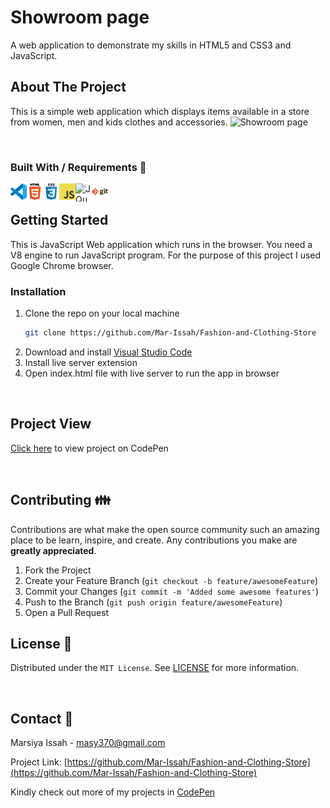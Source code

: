 # Showroom page
A web application to demonstrate my skills in HTML5 and CSS3 and JavaScript.

## About The Project
This is a simple web application which displays items available in a store from women, men and kids clothes and accessories.
![Showroom page](https://res.cloudinary.com/dytnpjxrd/image/upload/v1617550765/My%20Website%20Projects/Ecommerce%20-%20simple/ecommerce_dlbve7.png)


<br>

### Built With / Requirements :construction_worker:
<img align="left" alt="Visual Studio Code" width="26px" src="https://raw.githubusercontent.com/github/explore/80688e429a7d4ef2fca1e82350fe8e3517d3494d/topics/visual-studio-code/visual-studio-code.png" />
<img align="left" alt="HTML5" width="26px" src="https://raw.githubusercontent.com/github/explore/80688e429a7d4ef2fca1e82350fe8e3517d3494d/topics/html/html.png" />
<img align="left" alt="CSS3" width="26px" src="https://raw.githubusercontent.com/github/explore/80688e429a7d4ef2fca1e82350fe8e3517d3494d/topics/css/css.png" />
<img align="left" alt="JavaScript" width="26px" src="https://raw.githubusercontent.com/github/explore/80688e429a7d4ef2fca1e82350fe8e3517d3494d/topics/javascript/javascript.png" />
<img align="left" alt="JQuery" width="26px" height="29px" src="https://res.cloudinary.com/dytnpjxrd/image/upload/v1617385396/My%20Website%20Projects/jquery_vbuiyc.png" />
<img align="left" alt="Git" width="26px" src="https://raw.githubusercontent.com/github/explore/80688e429a7d4ef2fca1e82350fe8e3517d3494d/topics/git/git.png" />



<br>

<!-- GETTING STARTED -->

## Getting Started
This is JavaScript Web application which runs in the browser. You need a V8 engine to run JavaScript program. For the purpose of this project I used Google Chrome browser.

### Installation

1. Clone the repo on your local machine
   ```sh
   git clone https://github.com/Mar-Issah/Fashion-and-Clothing-Store
   ```
2. Download and install [Visual Studio Code](https://code.visualstudio.com/)
3. Install live server extension
4. Open index.html file with live server to run the app in browser


<br>

<!-- USAGE EXAMPLES -->

## Project View

[Click here](https://codepen.io/marsiya-issah/full/eYgRNMP) to view project on CodePen

<br>
<!-- CONTRIBUTING -->

## Contributing :family:

Contributions are what make the open source community such an amazing place to be learn, inspire, and create. Any contributions you make are **greatly appreciated**.

1. Fork the Project
2. Create your Feature Branch (`git checkout -b feature/awesomeFeature`)
3. Commit your Changes (`git commit -m 'Added some awesome features'`)
4. Push to the Branch (`git push origin feature/awesomeFeature`)
5. Open a Pull Request
   <br>

<!-- LICENSE -->

## License :page_facing_up:

Distributed under the `MIT License`. See [LICENSE](https://choosealicense.com/licenses/mit/) for more information.

<!-- CONTACT -->

<br>

## Contact :e-mail:

Marsiya Issah - masy370@gmail.com

Project Link: [https://github.com/Mar-Issah/Fashion-and-Clothing-Store](https://github.com/Mar-Issah/Fashion-and-Clothing-Store)

Kindly check out more of my projects in [CodePen](https://codepen.io/your-work/)
